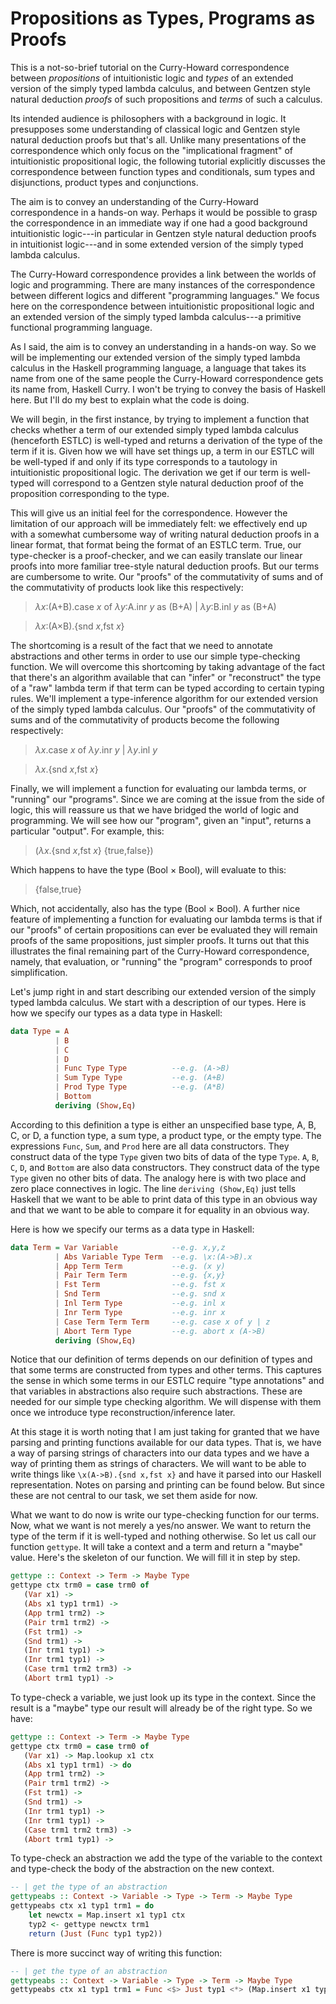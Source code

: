 # Propositions as Types, Programs as Proofs 

This is a not-so-brief tutorial on the Curry-Howard correspondence between *propositions* of intuitionistic logic and *types* of an extended version of the simply typed lambda calculus, and between Gentzen style natural deduction *proofs* of such propositions and *terms* of such a calculus.  

Its intended audience is philosophers with a background in logic. It presupposes some understanding of classical logic and Gentzen style natural deduction proofs but that's all. Unlike many presentations of the correspondence which only focus on the "implicational fragment" of intuitionistic propositional logic, the following tutorial explicitly discusses the correspondence between function types and conditionals, sum types and disjunctions, product types and conjunctions. 

The aim is to convey an understanding of the Curry-Howard correspondence in a hands-on way. Perhaps it would be possible to grasp the correspondence in an immediate way if one had a good background intuitionistic logic---in particular in Gentzen style natural deduction proofs in intuitionist logic---and in some extended version of the simply typed lambda calculus. 

The Curry-Howard correspondence provides a link between the worlds of logic and programming. There are many instances of the correspondence between different logics and different "programming languages." We focus here on the correspondence between intuitionistic propositional logic and an extended version of the simply typed lambda calculus---a primitive functional programming language. 

As I said, the aim is to convey an understanding in a hands-on way. So we will be implementing our extended version of the simply typed lambda calculus in the Haskell programming language, a language that takes its name from one of the same people the Curry-Howard correspondence gets its name from, Haskell Curry. I won't be trying to convey the basis of Haskell here. But I'll do my best to explain what the code is doing. 

We will begin, in the first instance, by trying to implement a function that checks whether a term of our extended simply typed lambda calculus (henceforth ESTLC) is well-typed and returns a derivation of the type of the term if it is. Given how we will have set things up, a term in our ESTLC will be well-typed if and only if its type corresponds to a tautology in intuitionistic propositional logic. The derivation we get if our term is well-typed will correspond to a Gentzen style natural deduction proof of the proposition corresponding to the type. 

This will give us an initial feel for the correspondence. However the limitation of our approach will be immediately felt: we effectively end up with a somewhat cumbersome way of writing natural deduction proofs in a linear format, that format being the format of an ESTLC term. True, our type-checker is a proof-checker, and we can easily translate our linear proofs into more familiar tree-style natural deduction proofs. But our terms are cumbersome to write. Our "proofs" of the commutativity of sums and of the commutativity of products look like this respectively: 

> $\lambda x$:(A+B).case $x$ of $\lambda y$:A.inr $y$ as (B+A) | $\lambda y$:B.inl $y$ as (B+A) 

> $\lambda x$:(A$\times$B).{snd $x$,fst $x$}

The shortcoming is a result of the fact that we need to annotate abstractions and other terms in order to use our simple type-checking function. We will overcome this shortcoming by taking advantage of the fact that there's an algorithm available that can "infer" or "reconstruct" the type of a "raw" lambda term if that term can be typed according to certain typing rules. We'll implement a type-inference algorithm for our extended version of the simply typed lambda calculus. Our "proofs" of the commutativity of sums and of the commutativity of products become the following respectively:

> $\lambda x$.case $x$ of $\lambda y$.inr $y$ | $\lambda y$.inl $y$

> $\lambda x$.{snd $x$,fst $x$}

Finally, we will implement a function for evaluating our lambda terms, or "running" our "programs". Since we are coming at the issue from the side of logic, this will reassure us that we have bridged the world of logic and programming. We will see how our "program", given an "input", returns a particular "output". For example, this:

> ($\lambda x$.{snd $x$,fst $x$} {true,false})

Which happens to have the type (Bool $\times$ Bool), will evaluate to this: 

> {false,true} 

Which, not accidentally, also has the type (Bool $\times$ Bool). A further nice feature of implementing a function for evaluating our lambda terms is that if our "proofs" of certain propositions can ever be evaluated they will remain proofs of the same propositions, just simpler proofs. It turns out that this illustrates the final remaining part of the Curry-Howard correspondence, namely, that evaluation, or "running" the "program" corresponds to proof simplification. 

Let's jump right in and start describing our extended version of the simply typed lambda calculus. We start with a description of our types. Here is how we specify our types as a data type in Haskell: 

```haskell 
data Type = A 
          | B 
          | C 
          | D 
          | Func Type Type          --e.g. (A->B)
          | Sum Type Type           --e.g. (A+B)
          | Prod Type Type          --e.g. (A*B)
          | Bottom 
          deriving (Show,Eq)
```

According to this definition a type is either an unspecified base type, A, B, C, or D, a function type, a sum type, a product type, or the empty type. The expressions `Func`, `Sum`, and `Prod` here are all data constructors. They construct data of the type `Type` given two bits of data of the type `Type`. `A`, `B`, `C`, `D`, and `Bottom` are also data constructors. They construct data of the type `Type` given no other bits of data. The analogy here is with two place and zero place connectives in logic. The line `deriving (Show,Eq)` just tells Haskell that we want to be able to print data of this type in an obvious way and that we want to be able to compare it for equality in an obvious way. 

Here is how we specify our terms as a data type in Haskell: 

```haskell
data Term = Var Variable            --e.g. x,y,z
          | Abs Variable Type Term  --e.g. \x:(A->B).x
          | App Term Term           --e.g. (x y)
          | Pair Term Term          --e.g. {x,y}
          | Fst Term                --e.g. fst x 
          | Snd Term                --e.g. snd x
          | Inl Term Type           --e.g. inl x
          | Inr Term Type           --e.g. inr x 
          | Case Term Term Term     --e.g. case x of y | z
          | Abort Term Type         --e.g. abort x (A->B)
          deriving (Show,Eq)
```

Notice that our definition of terms depends on our definition of types and that some terms are constructed from types and other terms. This captures the sense in which some terms in our ESTLC require "type annotations" and that variables in abstractions also require such abstractions. These are needed for our simple type checking algorithm. We will dispense with them once we introduce type reconstruction/inference later.    

At this stage it is worth noting that I am just taking for granted that we have parsing and printing functions available for our data types. That is, we have a way of parsing strings of characters into our data types and we have a way of printing them as strings of characters. We will want to be able to write things like `\x(A->B).{snd x,fst x}` and have it parsed into our Haskell representation. Notes on parsing and printing can be found below. But since these are not central to our task, we set them aside for now. 

What we want to do now is write our type-checking function for our terms. Now, what we want is not merely a yes/no answer. We want to return the type of the term if it is well-typed and nothing otherwise. So let us call our function `gettype`. It will take a context and a term and return a "maybe" value. Here's the skeleton of our function. We will fill it in step by step.

```haskell 
gettype :: Context -> Term -> Maybe Type 
gettype ctx trm0 = case trm0 of 
   (Var x1) -> 
   (Abs x1 typ1 trm1) -> 
   (App trm1 trm2) -> 
   (Pair trm1 trm2) -> 
   (Fst trm1) -> 
   (Snd trm1) -> 
   (Inr trm1 typ1) -> 
   (Inr trm1 typ1) -> 
   (Case trm1 trm2 trm3) -> 
   (Abort trm1 typ1) -> 
```

To type-check a variable, we just look up its type in the context. Since the result is a "maybe" type our result will already be of the right type. So we have:

```haskell 
gettype :: Context -> Term -> Maybe Type 
gettype ctx trm0 = case trm0 of 
   (Var x1) -> Map.lookup x1 ctx 
   (Abs x1 typ1 trm1) -> do 
   (App trm1 trm2) -> 
   (Pair trm1 trm2) -> 
   (Fst trm1) -> 
   (Snd trm1) -> 
   (Inr trm1 typ1) -> 
   (Inr trm1 typ1) -> 
   (Case trm1 trm2 trm3) -> 
   (Abort trm1 typ1) -> 
```

To type-check an abstraction we add the type of the variable to the context and type-check the body of the abstraction on the new context.

```haskell 
-- | get the type of an abstraction
gettypeabs :: Context -> Variable -> Type -> Term -> Maybe Type 
gettypeabs ctx x1 typ1 trm1 = do 
    let newctx = Map.insert x1 typ1 ctx
    typ2 <- gettype newctx trm1
    return (Just (Func typ1 typ2))
```

There is more succinct way of writing this function: 

```haskell 
-- | get the type of an abstraction
gettypeabs :: Context -> Variable -> Type -> Term -> Maybe Type 
gettypeabs ctx x1 typ1 trm1 = Func <$> Just typ1 <*> (Map.insert x1 typ1 ctx)
```





